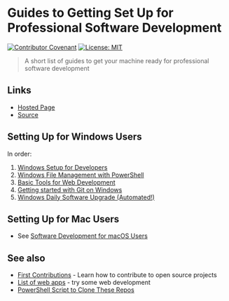 # Guides to Getting Set Up for Professional Software Development

[![Contributor Covenant](https://img.shields.io/badge/Contributor%20Covenant-v1.4%20adopted-ff69b4.svg)](code-of-conduct.md)
[![License: MIT](https://img.shields.io/badge/License-MIT-green.svg)](https://opensource.org/licenses/MIT)

> A short list of guides to get your machine ready for professional software development

## Links

- [Hosted Page](https://profcase.github.io/windows-dev-list/)
- [Source](https://github.com/profcase/windows-dev-list)

## Setting Up for Windows Users

In order:

1. [Windows Setup for Developers](https://github.com/denisecase/windows-setup)
1. [Windows File Management with PowerShell](https://github.com/denisecase/windows-file-management)
1. [Basic Tools for Web Development](https://github.com/denisecase/basic-tools-for-webdev)
1. [Getting started with Git on Windows](https://github.com/denisecase/git-started-windows)
1. [Windows Daily Software Upgrade (Automated!)](https://github.com/denisecase/windows-daily-software-upgrade)

## Setting Up for Mac Users

- See [Software Development for macOS Users](software-development-for-macOS-users.md)

## See also

- [First Contributions](https://github.com/firstcontributions/first-contributions) - Learn how to contribute to open source projects
- [List of web apps](https://profcase.github.io/web-apps-list/) - try some web development
- [PowerShell Script to Clone These Repos](https://gist.github.com/denisecase/aedafa943947ad2a9f0ffc4318a514d5)
